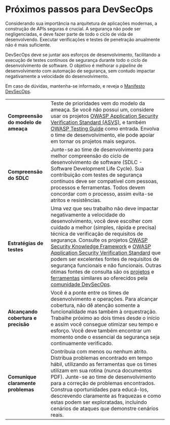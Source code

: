 Próximos passos para DevSecOps
==============================

Considerando sua importância na arquitetura de aplicações modernas, a construção de APIs seguras é crucial. A segurança não pode ser negligenciadas, e deve fazer parte de todo o ciclo de vida de desenvolvendo. Executar verificações e testes de penetração anualmente não é mais suficiente.

DevSecOps deve se juntar aos esforços de desenvolvimento, facilitando a execução de testes contínuos de segurança durante todo o ciclo de desenvolvimento de software. O objetivo é melhorar o *pipeline* de desenvolvimento com automação de segurança, sem contudo impactar negativamente a velocidade do desenvolvimento.

Em caso de dúvidas, mantenha-se informado, e reveja o [Manifesto DevSecOps][1].

| | |
|-|-|
| **Compreensão do modelo de ameaça** | Teste de prioridades vem do modelo da ameaça. Se você não possui um, considere usar os projetos [OWASP Application Security Verification Standard (ASVS)][2], e também [OWASP Testing Guide][3] como entrada. Envolva o time de desenvolvimento, ele pode apoiar em tornar os projetos mais seguros. |
| **Compreensão do SDLC** | Junte-se ao time de desenvolvimento para melhor compreensão do ciclo de desenvolvimento de software (SDLC - Software Development Life Cycle). Sua contribuição com testes de segurança contínuos deve ser compatível com pessoas, processos e ferramentas. Todos devem concordar com o processo, assim evita-se atritos e resistências. |
| **Estratégias de testes** | Uma vez que seu trabalho não deve impactar negativamente a velocidade do desenvolvimento, você deve escolher com cuidado a melhor (simples, rápida e precisa) técnica de verificação de requisitos de segurança. Consulte os projetos [OWASP Security Knowledge Framework][4] e [OWASP Application Security Verification Standard][5] que podem ser excelentes fontes de requisitos de segurança funcionais e não funcionais. Outras ótimas fontes de consulta são os [projetos][6] e [ferramentas][7] similares ao oferecidos pela [comunidade DevSecOps][8]. |
| **Alcançando cobertura e precisão** | Você é a ponte entre os times de desenvolvimento e operações. Para alcançar cobertura, não dê atenção somente a funcionalidade mas também à orquestração. Trabalhe próximo ao dois times desde o início e assim você consegue otimizar seu tempo e esforço. Você deve também encontrar um momento onde o essencial da segurança seja continuamente verificado. |
| **Comunique claramente problemas** | Contribuia com menos ou nenhum atrito. Distribua problemas encontrado em tempo hábil, utilizando as ferramentas que os times utilizam em sua rotina (nunca documentos PDF). Junte-se ao time de desenvolvimento para a correção de problemas encontrados. Construa oportunidades para educá-los, descrevendo claramente as fraquezas e como estas podem ser exploratadas, incluindo cenários de ataques que demonstre cenários reais. |

[1]: https://www.devsecops.org/
[2]: https://www.owasp.org/index.php/Category:OWASP_Application_Security_Verification_Standard_Project
[3]: https://www.owasp.org/index.php/OWASP_Testing_Project
[4]: https://www.owasp.org/index.php/OWASP_Security_Knowledge_Framework
[5]: https://www.owasp.org/index.php/Category:OWASP_Application_Security_Verification_Standard_Project
[6]: http://devsecops.github.io/
[7]: https://github.com/devsecops/awesome-devsecops
[8]: http://devsecops.org